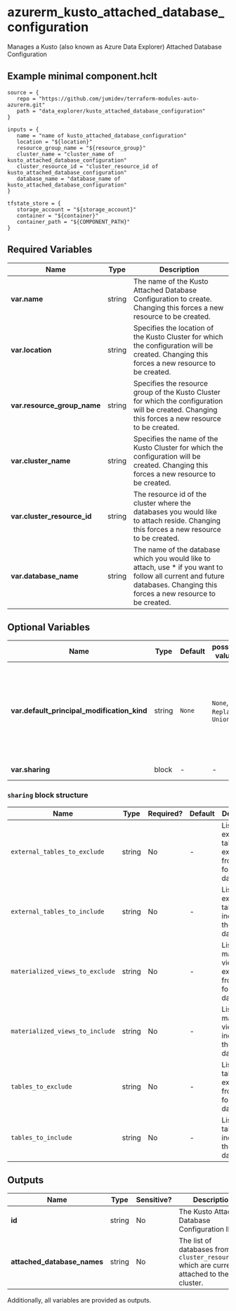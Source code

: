 # azurerm_kusto_attached_database_configuration

Manages a Kusto (also known as Azure Data Explorer) Attached Database Configuration

## Example minimal component.hclt

```hcl
source = {
   repo = "https://github.com/jumidev/terraform-modules-auto-azurerm.git" 
   path = "data_explorer/kusto_attached_database_configuration" 
}

inputs = {
   name = "name of kusto_attached_database_configuration" 
   location = "${location}" 
   resource_group_name = "${resource_group}" 
   cluster_name = "cluster_name of kusto_attached_database_configuration" 
   cluster_resource_id = "cluster_resource_id of kusto_attached_database_configuration" 
   database_name = "database_name of kusto_attached_database_configuration" 
}

tfstate_store = {
   storage_account = "${storage_account}" 
   container = "${container}" 
   container_path = "${COMPONENT_PATH}" 
}

```

## Required Variables

| Name | Type |  Description |
| ---- | --------- |  ----------- |
| **var.name** | string |  The name of the Kusto Attached Database Configuration to create. Changing this forces a new resource to be created. | 
| **var.location** | string |  Specifies the location of the Kusto Cluster for which the configuration will be created. Changing this forces a new resource to be created. | 
| **var.resource_group_name** | string |  Specifies the resource group of the Kusto Cluster for which the configuration will be created. Changing this forces a new resource to be created. | 
| **var.cluster_name** | string |  Specifies the name of the Kusto Cluster for which the configuration will be created. Changing this forces a new resource to be created. | 
| **var.cluster_resource_id** | string |  The resource id of the cluster where the databases you would like to attach reside. Changing this forces a new resource to be created. | 
| **var.database_name** | string |  The name of the database which you would like to attach, use * if you want to follow all current and future databases. Changing this forces a new resource to be created. | 

## Optional Variables

| Name | Type |  Default  |  possible values |  Description |
| ---- | --------- |  ----------- | ----------- | ----------- |
| **var.default_principal_modification_kind** | string |  `None`  |  `None`, `Replace`, `Union`  |  The default principals modification kind. Valid values are: `None` (default), `Replace` and `Union`. Defaults to `None`. | 
| **var.sharing** | block |  -  |  -  |  A `sharing` block. | 

### `sharing` block structure

| Name | Type | Required? | Default | Description |
| ---- | ---- | --------- | ------- | ----------- |
| `external_tables_to_exclude` | string | No | - | List of external tables exclude from the follower database. |
| `external_tables_to_include` | string | No | - | List of external tables to include in the follower database. |
| `materialized_views_to_exclude` | string | No | - | List of materialized views exclude from the follower database. |
| `materialized_views_to_include` | string | No | - | List of materialized views to include in the follower database. |
| `tables_to_exclude` | string | No | - | List of tables to exclude from the follower database. |
| `tables_to_include` | string | No | - | List of tables to include in the follower database. |



## Outputs

| Name | Type | Sensitive? | Description |
| ---- | ---- | --------- | --------- |
| **id** | string | No  | The Kusto Attached Database Configuration ID. | 
| **attached_database_names** | string | No  | The list of databases from the `cluster_resource_id` which are currently attached to the cluster. | 

Additionally, all variables are provided as outputs.
